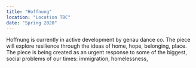 ```yaml
---
title: "Hoffnung"
location: "Location TBC"
date: "Spring 2020"
---
```


Hoffnung is currently in active development by genau dance co. The piece will explore resilience through the ideas of home, hope, belonging, place. The piece is being created as an urgent response to some of the biggest, social problems of our times: immigration, homelessness,
